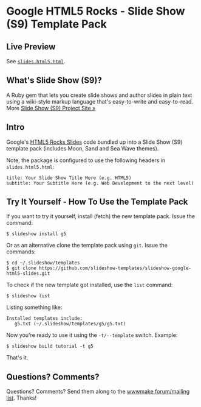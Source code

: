 # Google HTML5 Rocks - Slide Show (S9) Template Pack  

## Live Preview

See [`slides.html5.html`](http://slideshow-templates.github.io/slideshow-google-html5-slides/slides.html5.html).


## What's Slide Show (S9)?

A Ruby gem that lets you create slide shows and author slides in plain text
using a wiki-style markup language that's easy-to-write and easy-to-read.
More [Slide Show (S9) Project Site »](http://slideshow-s9.github.io)

## Intro

Google's [HTML5 Rocks Slides](https://github.com/html5rocks/www.html5rocks.com) code
bundled up into a Slide Show (S9) template pack (includes Moon, Sand and Sea Wave themes).

<!--
See the original [HTML5 Rocks](http://slides.html5rocks.com) slides in action.
   note: no longer available
-->

Note, the package is configured to use the following headers in `slides.html5.html`:

    title: Your Slide Show Title Here (e.g. HTML5)
    subtitle: Your Subtitle Here (e.g. Web Development to the next level)


## Try It Yourself - How To Use the Template Pack

If you want to try it yourself, install (fetch) the new template pack. Issue the command:

    $ slideshow install g5

Or as an alternative clone the template pack using `git`. Issue the commands:

    $ cd ~/.slideshow/templates
    $ git clone https://github.com/slideshow-templates/slideshow-google-html5-slides.git

To check if the new template got installed, use the `list` command:

    $ slideshow list

Listing something like:

    Installed templates include:
       g5.txt (~/.slideshow/templates/g5/g5.txt)

Now you're ready to use it using the `-t/--template` switch. Example:

    $ slideshow build tutorial -t g5

That's it.


## Questions? Comments?

Questions? Comments?
Send them along to the [wwwmake forum/mailing list](http://groups.google.com/group/wwwmake).
Thanks!
